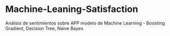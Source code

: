 # Machine-Leaning-Satisfaction
Análisis de sentimientos sobre APP modelo de Machine Learning - Boosting Gradient, Decision Tree, Naive Bayes
